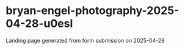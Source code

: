 # bryan-engel-photography-2025-04-28-u0esl
Landing page generated from form submission on 2025-04-28
